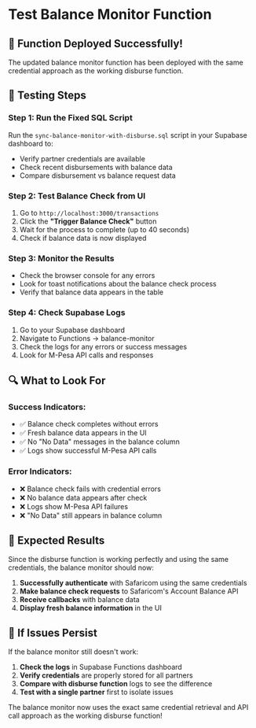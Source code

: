 # Test Balance Monitor Function

## 🚀 **Function Deployed Successfully!**

The updated balance monitor function has been deployed with the same credential approach as the working disburse function.

## 🧪 **Testing Steps**

### **Step 1: Run the Fixed SQL Script**
Run the `sync-balance-monitor-with-disburse.sql` script in your Supabase dashboard to:
- Verify partner credentials are available
- Check recent disbursements with balance data
- Compare disbursement vs balance request data

### **Step 2: Test Balance Check from UI**
1. Go to `http://localhost:3000/transactions`
2. Click the **"Trigger Balance Check"** button
3. Wait for the process to complete (up to 40 seconds)
4. Check if balance data is now displayed

### **Step 3: Monitor the Results**
- Check the browser console for any errors
- Look for toast notifications about the balance check process
- Verify that balance data appears in the table

### **Step 4: Check Supabase Logs**
1. Go to your Supabase dashboard
2. Navigate to Functions → balance-monitor
3. Check the logs for any errors or success messages
4. Look for M-Pesa API calls and responses

## 🔍 **What to Look For**

### **Success Indicators:**
- ✅ Balance check completes without errors
- ✅ Fresh balance data appears in the UI
- ✅ No "No Data" messages in the balance column
- ✅ Logs show successful M-Pesa API calls

### **Error Indicators:**
- ❌ Balance check fails with credential errors
- ❌ No balance data appears after check
- ❌ Logs show M-Pesa API failures
- ❌ "No Data" still appears in balance column

## 🎯 **Expected Results**

Since the disburse function is working perfectly and using the same credentials, the balance monitor should now:
1. **Successfully authenticate** with Safaricom using the same credentials
2. **Make balance check requests** to Safaricom's Account Balance API
3. **Receive callbacks** with balance data
4. **Display fresh balance information** in the UI

## 🔧 **If Issues Persist**

If the balance monitor still doesn't work:
1. **Check the logs** in Supabase Functions dashboard
2. **Verify credentials** are properly stored for all partners
3. **Compare with disburse function** logs to see the difference
4. **Test with a single partner** first to isolate issues

The balance monitor now uses the exact same credential retrieval and API call approach as the working disburse function!

